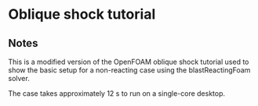 # Oblique shock tutorial

## Notes

This is a modified version of the OpenFOAM oblique shock tutorial used to show the basic setup for a non-reacting case using the blastReactingFoam solver.

The case takes approximately 12 s to run on a single-core desktop.


